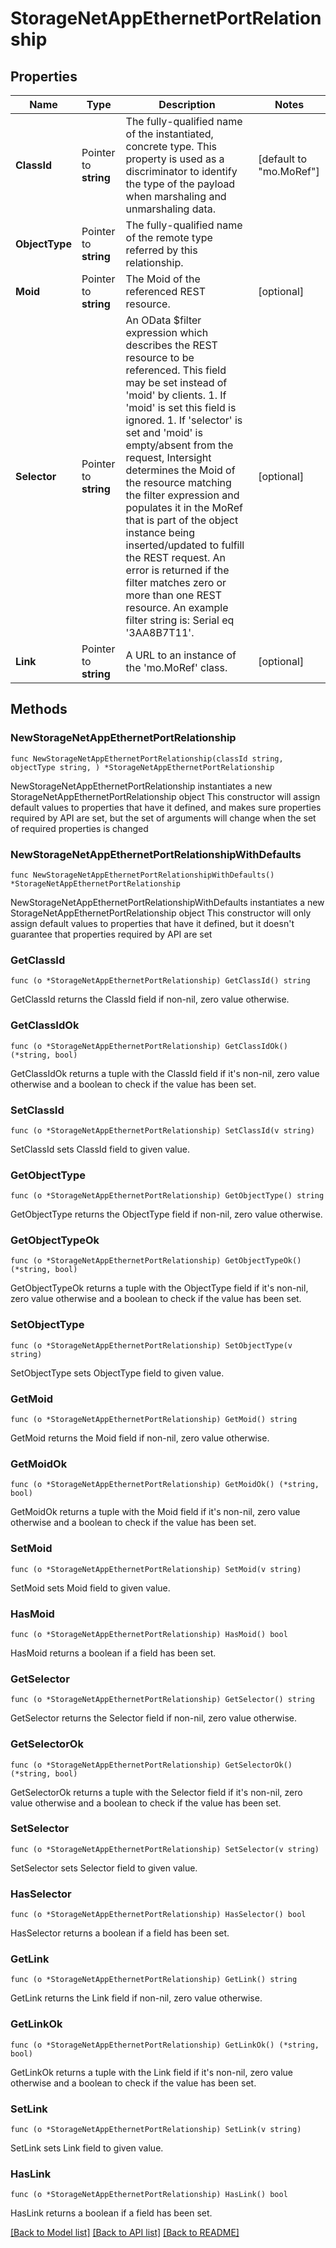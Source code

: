 # StorageNetAppEthernetPortRelationship

## Properties

Name | Type | Description | Notes
------------ | ------------- | ------------- | -------------
**ClassId** | Pointer to **string** | The fully-qualified name of the instantiated, concrete type. This property is used as a discriminator to identify the type of the payload when marshaling and unmarshaling data. | [default to "mo.MoRef"]
**ObjectType** | Pointer to **string** | The fully-qualified name of the remote type referred by this relationship. | 
**Moid** | Pointer to **string** | The Moid of the referenced REST resource. | [optional] 
**Selector** | Pointer to **string** | An OData $filter expression which describes the REST resource to be referenced. This field may be set instead of &#39;moid&#39; by clients. 1. If &#39;moid&#39; is set this field is ignored. 1. If &#39;selector&#39; is set and &#39;moid&#39; is empty/absent from the request, Intersight determines the Moid of the resource matching the filter expression and populates it in the MoRef that is part of the object instance being inserted/updated to fulfill the REST request. An error is returned if the filter matches zero or more than one REST resource. An example filter string is: Serial eq &#39;3AA8B7T11&#39;. | [optional] 
**Link** | Pointer to **string** | A URL to an instance of the &#39;mo.MoRef&#39; class. | [optional] 

## Methods

### NewStorageNetAppEthernetPortRelationship

`func NewStorageNetAppEthernetPortRelationship(classId string, objectType string, ) *StorageNetAppEthernetPortRelationship`

NewStorageNetAppEthernetPortRelationship instantiates a new StorageNetAppEthernetPortRelationship object
This constructor will assign default values to properties that have it defined,
and makes sure properties required by API are set, but the set of arguments
will change when the set of required properties is changed

### NewStorageNetAppEthernetPortRelationshipWithDefaults

`func NewStorageNetAppEthernetPortRelationshipWithDefaults() *StorageNetAppEthernetPortRelationship`

NewStorageNetAppEthernetPortRelationshipWithDefaults instantiates a new StorageNetAppEthernetPortRelationship object
This constructor will only assign default values to properties that have it defined,
but it doesn't guarantee that properties required by API are set

### GetClassId

`func (o *StorageNetAppEthernetPortRelationship) GetClassId() string`

GetClassId returns the ClassId field if non-nil, zero value otherwise.

### GetClassIdOk

`func (o *StorageNetAppEthernetPortRelationship) GetClassIdOk() (*string, bool)`

GetClassIdOk returns a tuple with the ClassId field if it's non-nil, zero value otherwise
and a boolean to check if the value has been set.

### SetClassId

`func (o *StorageNetAppEthernetPortRelationship) SetClassId(v string)`

SetClassId sets ClassId field to given value.


### GetObjectType

`func (o *StorageNetAppEthernetPortRelationship) GetObjectType() string`

GetObjectType returns the ObjectType field if non-nil, zero value otherwise.

### GetObjectTypeOk

`func (o *StorageNetAppEthernetPortRelationship) GetObjectTypeOk() (*string, bool)`

GetObjectTypeOk returns a tuple with the ObjectType field if it's non-nil, zero value otherwise
and a boolean to check if the value has been set.

### SetObjectType

`func (o *StorageNetAppEthernetPortRelationship) SetObjectType(v string)`

SetObjectType sets ObjectType field to given value.


### GetMoid

`func (o *StorageNetAppEthernetPortRelationship) GetMoid() string`

GetMoid returns the Moid field if non-nil, zero value otherwise.

### GetMoidOk

`func (o *StorageNetAppEthernetPortRelationship) GetMoidOk() (*string, bool)`

GetMoidOk returns a tuple with the Moid field if it's non-nil, zero value otherwise
and a boolean to check if the value has been set.

### SetMoid

`func (o *StorageNetAppEthernetPortRelationship) SetMoid(v string)`

SetMoid sets Moid field to given value.

### HasMoid

`func (o *StorageNetAppEthernetPortRelationship) HasMoid() bool`

HasMoid returns a boolean if a field has been set.

### GetSelector

`func (o *StorageNetAppEthernetPortRelationship) GetSelector() string`

GetSelector returns the Selector field if non-nil, zero value otherwise.

### GetSelectorOk

`func (o *StorageNetAppEthernetPortRelationship) GetSelectorOk() (*string, bool)`

GetSelectorOk returns a tuple with the Selector field if it's non-nil, zero value otherwise
and a boolean to check if the value has been set.

### SetSelector

`func (o *StorageNetAppEthernetPortRelationship) SetSelector(v string)`

SetSelector sets Selector field to given value.

### HasSelector

`func (o *StorageNetAppEthernetPortRelationship) HasSelector() bool`

HasSelector returns a boolean if a field has been set.

### GetLink

`func (o *StorageNetAppEthernetPortRelationship) GetLink() string`

GetLink returns the Link field if non-nil, zero value otherwise.

### GetLinkOk

`func (o *StorageNetAppEthernetPortRelationship) GetLinkOk() (*string, bool)`

GetLinkOk returns a tuple with the Link field if it's non-nil, zero value otherwise
and a boolean to check if the value has been set.

### SetLink

`func (o *StorageNetAppEthernetPortRelationship) SetLink(v string)`

SetLink sets Link field to given value.

### HasLink

`func (o *StorageNetAppEthernetPortRelationship) HasLink() bool`

HasLink returns a boolean if a field has been set.


[[Back to Model list]](../README.md#documentation-for-models) [[Back to API list]](../README.md#documentation-for-api-endpoints) [[Back to README]](../README.md)



